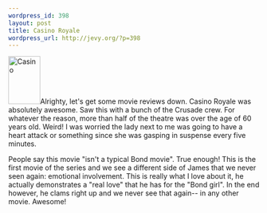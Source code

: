 ```yaml
--- 
wordpress_id: 398
layout: post
title: Casino Royale
wordpress_url: http://jevy.org/?p=398
---
```

<img width="64" height="96" alt="Casino" id="image450" src="http://jevy.org/wp-content/uploads/2007/01/casino.thumbnail.jpg" />Alrighty, let's get some movie reviews down.  Casino Royale was absolutely awesome.  Saw this with a bunch of the Crusade crew.  For whatever the reason, more than half of the theatre was over the age of 60 years old.  Weird!  I was worried the lady next to me was going to have a heart attack or something since she was gasping in suspense every five minutes.

People say this movie "isn't a typical Bond movie".  True enough!  This is the first movie of the series and we see a different side of James that we never seen again: emotional involvement.  This is really what I love about it, he actually demonstrates a "real love" that he has for the "Bond girl".  In the end however, he clams right up and we never see that again-- in any other movie.  Awesome!
